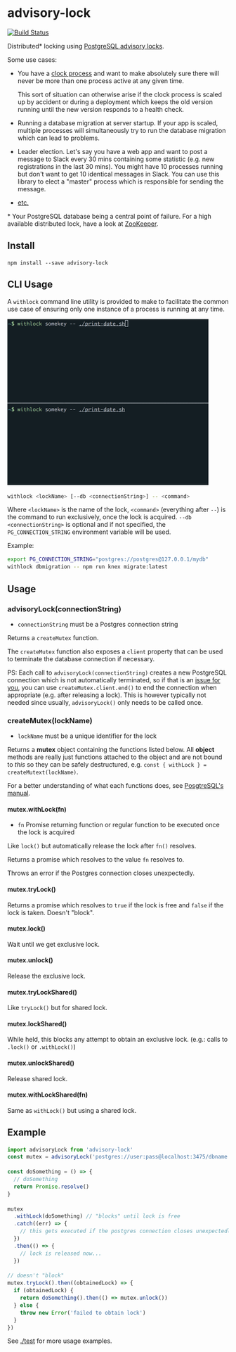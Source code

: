 # advisory-lock

[![Build Status](https://travis-ci.org/blockai/advisory-lock.svg?branch=master)](https://travis-ci.org/blockai/advisory-lock)

Distributed* locking using [PostgreSQL advisory locks](http://www.postgresql.org/docs/current/static/explicit-locking.html#ADVISORY-LOCKS).

Some use cases:

- You have a [clock process](https://devcenter.heroku.com/articles/scheduled-jobs-custom-clock-processes)
    and want to make absolutely sure there will never be more than one
    process active at any given time.

    This sort of situation can otherwise arise if the clock process is
    scaled up by accident or during a deployment which keeps the old
    version running until the new version responds to a health check.

- Running a database migration at server startup. If your app is scaled,
    multiple processes will simultaneously try to run the database
    migration which can lead to problems.

- Leader election. Let's say you have a web app and want to post a
    message to Slack every 30 mins containing some statistic (e.g. new
    registrations in the last 30 mins). You might have 10 processes
    running but don't want to get 10 identical messages in Slack.
    You can use this library to elect a "master" process which
    is responsible for sending the message.

- [etc.](https://www.google.com/?q=distributed+lock#newwindow=1&q=distributed+lock)

\* Your PostgreSQL database being a central point of failure. For
    a high available distributed lock, have a look at
    [ZooKeeper](https://zookeeper.apache.org).

## Install

```
npm install --save advisory-lock
```

## CLI Usage

A `withlock` command line utility is provided to make to facilitate the
common use case of ensuring only one instance of a process is running at any
time.

![withlock demo](./withlock-demo.gif)

```bash
withlock <lockName> [--db <connectionString>] -- <command>
```

Where `<lockName>` is the name of the lock, `<command>` (everything after
`--`) is the command to run exclusively, once the lock is acquired.
`--db <connectionString>` is optional and if not specified, the
`PG_CONNECTION_STRING` environment variable will be used.

Example:

```bash
export PG_CONNECTION_STRING="postgres://postgres@127.0.0.1/mydb"
withlock dbmigration -- npm run knex migrate:latest
```

## Usage

### advisoryLock(connectionString)

- `connectionString` must be a Postgres connection string

Returns a `createMutex` function.

The `createMutex` function also exposes a `client` property
that can be used to terminate the database connection if necessary.

PS: Each call to `advisoryLock(connectionString)` creates a new PostgreSQL
connection which is not automatically terminated, so if that is an
[issue for you](https://github.com/blockai/advisory-lock/issues/1), you
can use `createMutex.client.end()` to end the connection when
appropriate (e.g.  after releasing a lock). This is however typically
not needed since usually, `advisoryLock()` only needs to be called once.

### createMutex(lockName)

- `lockName` must be a unique identifier for the lock

Returns a **mutex** object containing the functions listed below. All
**object** methods are really just functions attached to the object and
are not bound to *this* so they can be safely destructured,
e.g. `const { withLock } = createMutext(lockName)`.

For a better understanding of what each functions does,
see [PosgtreSQL's manual](http://www.postgresql.org/docs/current/static/functions-admin.html#FUNCTIONS-ADVISORY-LOCKS).

#### mutex.withLock(fn)

- `fn` Promise returning function or regular function to be executed once the lock is acquired

Like `lock()` but automatically release the lock after `fn()` resolves.

Returns a promise which resolves to the value `fn` resolves to.

Throws an error if the Postgres connection closes unexpectedly.

#### mutex.tryLock()

Returns a promise which resolves to `true` if the lock is free and
`false` if the lock is taken. Doesn't "block".

#### mutex.lock()

Wait until we get exclusive lock.

#### mutex.unlock()

Release the exclusive lock.

#### mutex.tryLockShared()

Like `tryLock()` but for shared lock.

#### mutex.lockShared()

While held, this blocks any attempt to obtain an exclusive lock. (e.g.: calls to `.lock()` or `.withLock()`)

#### mutex.unlockShared()

Release shared lock.

#### mutex.withLockShared(fn)

Same as `withLock()` but using a shared lock.

## Example

```javascript
import advisoryLock from 'advisory-lock'
const mutex = advisoryLock('postgres://user:pass@localhost:3475/dbname')('some-lock-name')

const doSomething = () => {
  // doSomething
  return Promise.resolve()
}

mutex
  .withLock(doSomething) // "blocks" until lock is free
  .catch((err) => {
    // this gets executed if the postgres connection closes unexpectedly, etc.
  })
  .then(() => {
    // lock is released now...
  })

// doesn't "block"
mutex.tryLock().then((obtainedLock) => {
  if (obtainedLock) {
    return doSomething().then(() => mutex.unlock())
  } else {
    throw new Error('failed to obtain lock')
  }
})

```

See [./test](./test) for more usage examples.


